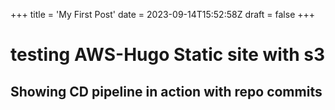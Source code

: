 +++
title = 'My First Post'
date = 2023-09-14T15:52:58Z
draft = false
+++

# testing AWS-Hugo Static site with s3

## Showing CD pipeline in action with repo commits
